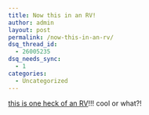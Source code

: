 ```yaml
---
title: Now this in an RV!
author: admin
layout: post
permalink: /now-this-in-an-rv/
dsq_thread_id:
  - 26005235
dsq_needs_sync:
  - 1
categories:
  - Uncategorized
---
```

[this is one heck of an RV][1]!!! cool or what?!

 [1]: http://www.terrawind.com/